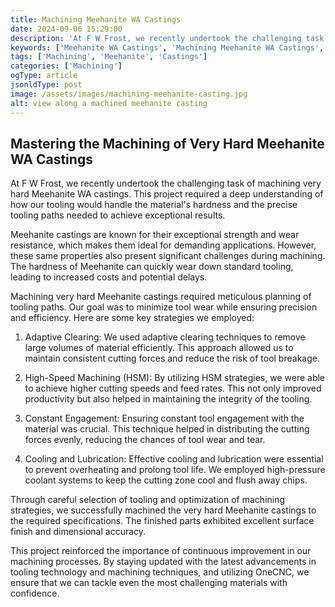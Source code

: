 ```yaml
---
title: Machining Meehanite WA Castings
date: 2024-09-06 15:29:00
description: 'At F W Frost, we recently undertook the challenging task of machining very hard Meehanite WA castings.'
keywords: ['Meehanite WA Castings', 'Machining Meehanite WA Castings', 'challenges of Machining Meehanite']
tags: ['Machining', 'Meehanite', 'Castings']
categories: ['Machining']
ogType: article
jsonldType: post
image: /assets/images/machining-meehanite-casting.jpg
alt: view along a machined meehanite casting
---
```


## Mastering the Machining of Very Hard Meehanite WA Castings

At F W Frost, we recently undertook the challenging task of machining very hard Meehanite WA castings. This project required a deep understanding of how our tooling would handle the material's hardness and the precise tooling paths needed to achieve exceptional results.

Meehanite castings are known for their exceptional strength and wear resistance, which makes them ideal for demanding applications. However, these same properties also present significant challenges during machining. The hardness of Meehanite can quickly wear down standard tooling, leading to increased costs and potential delays.

Machining very hard Meehanite castings required meticulous planning of tooling paths. Our goal was to minimize tool wear while ensuring precision and efficiency. Here are some key strategies we employed:

1. Adaptive Clearing: We used adaptive clearing techniques to remove large volumes of material efficiently. This approach allowed us to maintain consistent cutting forces and reduce the risk of tool breakage.

2. High-Speed Machining (HSM): By utilizing HSM strategies, we were able to achieve higher cutting speeds and feed rates. This not only improved productivity but also helped in maintaining the integrity of the tooling.

3. Constant Engagement: Ensuring constant tool engagement with the material was crucial. This technique helped in distributing the cutting forces evenly, reducing the chances of tool wear and tear.

4. Cooling and Lubrication: Effective cooling and lubrication were essential to prevent overheating and prolong tool life. We employed high-pressure coolant systems to keep the cutting zone cool and flush away chips.

Through careful selection of tooling and optimization of machining strategies, we successfully machined the very hard Meehanite castings to the required specifications. The finished parts exhibited excellent surface finish and dimensional accuracy.

This project reinforced the importance of continuous improvement in our machining processes. By staying updated with the latest advancements in tooling technology and machining techniques, and utilizing OneCNC, we ensure that we can tackle even the most challenging materials with confidence.
